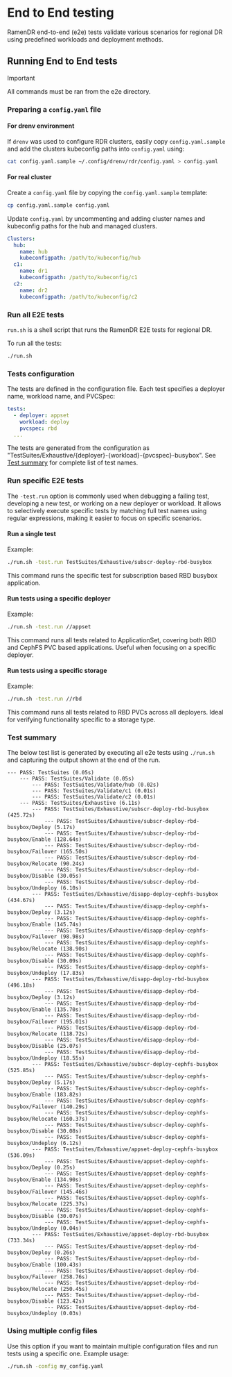 <!--
SPDX-FileCopyrightText: The RamenDR authors
SPDX-License-Identifier: Apache-2.0
-->

# End to End testing

RamenDR end-to-end (e2e) tests validate various scenarios for regional DR
using predefined workloads and deployment methods.

## Running End to End tests

> [!IMPORTANT]
> All commands must be ran from the e2e directory.

### Preparing a `config.yaml` file

#### For drenv environment

If `drenv` was used to configure RDR clusters, easily copy `config.yaml.sample`
and add the clusters kubeconfig paths into `config.yaml` using:

```sh
cat config.yaml.sample ~/.config/drenv/rdr/config.yaml > config.yaml
```

#### For real cluster

Create a `config.yaml` file by copying the `config.yaml.sample` template:

```sh
cp config.yaml.sample config.yaml
```

Update `config.yaml` by uncommenting and adding cluster names and kubeconfig paths
for the hub and managed clusters.

```yaml
Clusters:
  hub:
    name: hub
    kubeconfigpath: /path/to/kubeconfig/hub
  c1:
    name: dr1
    kubeconfigpath: /path/to/kubeconfig/c1
  c2:
    name: dr2
    kubeconfigpath: /path/to/kubeconfig/c2
```

### Run all E2E tests

`run.sh` is a shell script that runs the RamenDR E2E tests for regional DR.

To run all the tests:

```sh
./run.sh
```

### Tests configuration

The tests are defined in the configuration file. Each test specifies a deployer
name, workload name, and PVCSpec:

```yaml
tests:
  - deployer: appset
    workload: deploy
    pvcspec: rbd
  ...
```

The tests are generated from the configuration as
"TestSuites/Exhaustive/{deployer}-{workload}-{pvcspec}-busybox".
See [Test summary](#test-summary) for complete list of test names.

### Run specific E2E tests

The `-test.run` option is commonly used when debugging a failing test, developing
a new test, or working on a new deployer or workload. It allows to selectively
execute specific tests by matching full test names using regular expressions,
making it easier to focus on specific scenarios.

#### Run a single test

Example:

```sh
./run.sh -test.run TestSuites/Exhaustive/subscr-deploy-rbd-busybox
```

This command runs the specific test for subscription based RBD busybox application.

#### Run tests using a specific deployer

Example:

```sh
./run.sh -test.run //appset
```

This command runs all tests related to ApplicationSet, covering both RBD and
CephFS PVC based applications. Useful when focusing on a specific deployer.

#### Run tests using a specific storage

Example:

```sh
./run.sh -test.run //rbd
```

This command runs all tests related to RBD PVCs across all deployers.
Ideal for verifying functionality specific to a storage type.

### Test summary

The below test list is generated by executing all e2e tests using `./run.sh`
and capturing the output shown at the end of the run.

```console
--- PASS: TestSuites (0.05s)
    --- PASS: TestSuites/Validate (0.05s)
        --- PASS: TestSuites/Validate/hub (0.02s)
        --- PASS: TestSuites/Validate/c1 (0.01s)
        --- PASS: TestSuites/Validate/c2 (0.01s)
    --- PASS: TestSuites/Exhaustive (6.11s)
        --- PASS: TestSuites/Exhaustive/subscr-deploy-rbd-busybox (425.72s)
            --- PASS: TestSuites/Exhaustive/subscr-deploy-rbd-busybox/Deploy (5.17s)
            --- PASS: TestSuites/Exhaustive/subscr-deploy-rbd-busybox/Enable (128.64s)
            --- PASS: TestSuites/Exhaustive/subscr-deploy-rbd-busybox/Failover (165.50s)
            --- PASS: TestSuites/Exhaustive/subscr-deploy-rbd-busybox/Relocate (90.24s)
            --- PASS: TestSuites/Exhaustive/subscr-deploy-rbd-busybox/Disable (30.05s)
            --- PASS: TestSuites/Exhaustive/subscr-deploy-rbd-busybox/Undeploy (6.10s)
        --- PASS: TestSuites/Exhaustive/disapp-deploy-cephfs-busybox (434.67s)
            --- PASS: TestSuites/Exhaustive/disapp-deploy-cephfs-busybox/Deploy (3.12s)
            --- PASS: TestSuites/Exhaustive/disapp-deploy-cephfs-busybox/Enable (145.74s)
            --- PASS: TestSuites/Exhaustive/disapp-deploy-cephfs-busybox/Failover (98.98s)
            --- PASS: TestSuites/Exhaustive/disapp-deploy-cephfs-busybox/Relocate (138.90s)
            --- PASS: TestSuites/Exhaustive/disapp-deploy-cephfs-busybox/Disable (30.09s)
            --- PASS: TestSuites/Exhaustive/disapp-deploy-cephfs-busybox/Undeploy (17.83s)
        --- PASS: TestSuites/Exhaustive/disapp-deploy-rbd-busybox (496.18s)
            --- PASS: TestSuites/Exhaustive/disapp-deploy-rbd-busybox/Deploy (3.12s)
            --- PASS: TestSuites/Exhaustive/disapp-deploy-rbd-busybox/Enable (135.70s)
            --- PASS: TestSuites/Exhaustive/disapp-deploy-rbd-busybox/Failover (195.01s)
            --- PASS: TestSuites/Exhaustive/disapp-deploy-rbd-busybox/Relocate (118.72s)
            --- PASS: TestSuites/Exhaustive/disapp-deploy-rbd-busybox/Disable (25.07s)
            --- PASS: TestSuites/Exhaustive/disapp-deploy-rbd-busybox/Undeploy (18.55s)
        --- PASS: TestSuites/Exhaustive/subscr-deploy-cephfs-busybox (525.85s)
            --- PASS: TestSuites/Exhaustive/subscr-deploy-cephfs-busybox/Deploy (5.17s)
            --- PASS: TestSuites/Exhaustive/subscr-deploy-cephfs-busybox/Enable (183.82s)
            --- PASS: TestSuites/Exhaustive/subscr-deploy-cephfs-busybox/Failover (140.29s)
            --- PASS: TestSuites/Exhaustive/subscr-deploy-cephfs-busybox/Relocate (160.37s)
            --- PASS: TestSuites/Exhaustive/subscr-deploy-cephfs-busybox/Disable (30.08s)
            --- PASS: TestSuites/Exhaustive/subscr-deploy-cephfs-busybox/Undeploy (6.12s)
        --- PASS: TestSuites/Exhaustive/appset-deploy-cephfs-busybox (536.09s)
            --- PASS: TestSuites/Exhaustive/appset-deploy-cephfs-busybox/Deploy (0.25s)
            --- PASS: TestSuites/Exhaustive/appset-deploy-cephfs-busybox/Enable (134.90s)
            --- PASS: TestSuites/Exhaustive/appset-deploy-cephfs-busybox/Failover (145.46s)
            --- PASS: TestSuites/Exhaustive/appset-deploy-cephfs-busybox/Relocate (225.37s)
            --- PASS: TestSuites/Exhaustive/appset-deploy-cephfs-busybox/Disable (30.07s)
            --- PASS: TestSuites/Exhaustive/appset-deploy-cephfs-busybox/Undeploy (0.04s)
        --- PASS: TestSuites/Exhaustive/appset-deploy-rbd-busybox (733.34s)
            --- PASS: TestSuites/Exhaustive/appset-deploy-rbd-busybox/Deploy (0.26s)
            --- PASS: TestSuites/Exhaustive/appset-deploy-rbd-busybox/Enable (100.43s)
            --- PASS: TestSuites/Exhaustive/appset-deploy-rbd-busybox/Failover (258.76s)
            --- PASS: TestSuites/Exhaustive/appset-deploy-rbd-busybox/Relocate (250.45s)
            --- PASS: TestSuites/Exhaustive/appset-deploy-rbd-busybox/Disable (123.42s)
            --- PASS: TestSuites/Exhaustive/appset-deploy-rbd-busybox/Undeploy (0.03s)
```

### Using multiple config files

Use this option if you want to maintain multiple configuration files and run
tests using a specific one. Example usage:

```sh
./run.sh -config my_config.yaml
```
